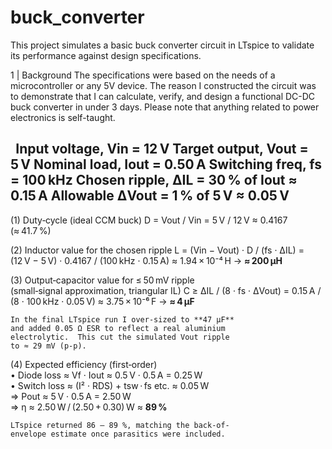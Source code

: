 # buck_converter
This project simulates a basic buck converter circuit in LTspice to validate its performance against design specifications.

1 | Background
The specifications were based on the needs of a microcontroller or any 5V device. The reason I constructed the circuit was to demonstrate that I can calculate, verify, and design a functional DC-DC buck converter in under 3 days. Please note that anything related to power electronics is self-taught.  

 
Input voltage,  Vin   = 12 V
Target output,  Vout  = 5 V
Nominal load,   Iout  = 0.50 A
Switching freq, fs    = 100 kHz
Chosen ripple,  ΔIL   = 30 % of Iout  ≈ 0.15 A
Allowable ΔVout = 1 % of 5 V         ≈ 0.05 V
------------------------------------------------

(1) Duty‑cycle  (ideal CCM buck)
    D = Vout / Vin
      = 5 V / 12 V
      ≈ 0.4167  (≈ 41.7 %)

(2) Inductor value for the chosen ripple
    L = (Vin − Vout) · D / (fs · ΔIL)
      = (12 V − 5 V) · 0.4167 / (100 kHz · 0.15 A)
      ≈ 1.94 × 10⁻⁴ H  →  **≈ 200 µH**

(3) Output‑capacitor value for ≤ 50 mV ripple  
    (small‑signal approximation, triangular IL)
    C ≥ ΔIL / (8 · fs · ΔVout)
      = 0.15 A / (8 · 100 kHz · 0.05 V)
      ≈ 3.75 × 10⁻⁶ F  →  **≈ 4 µF**

    In the final LTspice run I over‑sized to **47 µF**
    and added 0.05 Ω ESR to reflect a real aluminium
    electrolytic.  This cut the simulated Vout ripple
    to ≈ 29 mV (p‑p).

(4) Expected efficiency (first‑order)  
    • Diode loss  ≈ Vf · Iout  ≈ 0.5 V · 0.5 A  = 0.25 W  
    • Switch loss ≈ (I² · RDS) + tsw · fs etc. ≈ 0.05 W  
    ⇒ Pout ≈ 5 V · 0.5 A = 2.50 W  
    ⇒ η  ≈ 2.50 W / (2.50 + 0.30) W ≈ **89 %**

    LTspice returned 86 – 89 %, matching the back‑of‑
    envelope estimate once parasitics were included.
